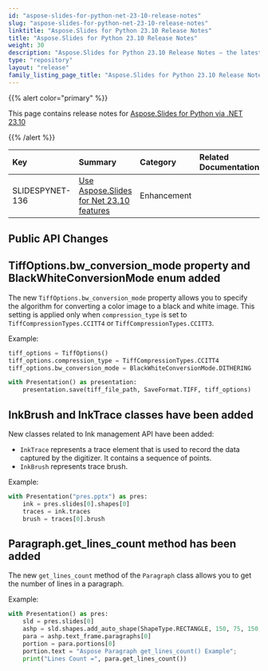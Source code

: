 ```yaml
---
id: "aspose-slides-for-python-net-23-10-release-notes"
slug: "aspose-slides-for-python-net-23-10-release-notes"
linktitle: "Aspose.Slides for Python 23.10 Release Notes"
title: "Aspose.Slides for Python 23.10 Release Notes"
weight: 30
description: "Aspose.Slides for Python 23.10 Release Notes – the latest updates and fixes."
type: "repository"
layout: "release"
family_listing_page_title: "Aspose.Slides for Python 23.10 Release Notes"
---
```


{{% alert color="primary" %}} 

This page contains release notes for [Aspose.Slides for Python via .NET 23.10](https://pypi.org/project/Aspose.Slides/23.10/)

{{% /alert %}} 

|**Key**|**Summary**|**Category**|**Related Documentation**|
| :- | :- | :- | :- |
|SLIDESPYNET-136|[Use Aspose.Slides for Net 23.10 features](/slides/net/release-notes/2023/aspose-slides-for-net-23-10-release-notes/)|Enhancement| |


## Public API Changes ##

## TiffOptions.bw_conversion_mode property and BlackWhiteConversionMode enum added ##

The new `TiffOptions.bw_conversion_mode` property allows you to specify the algorithm for converting a color image to a black and white image. This setting is applied only when  `compression_type` is set to `TiffCompressionTypes.CCITT4` or `TiffCompressionTypes.CCITT3`.

Example:

```py
tiff_options = TiffOptions()
tiff_options.compression_type = TiffCompressionTypes.CCITT4
tiff_options.bw_conversion_mode = BlackWhiteConversionMode.DITHERING

with Presentation() as presentation:
    presentation.save(tiff_file_path, SaveFormat.TIFF, tiff_options)
```

## InkBrush and InkTrace classes have been added ##

New classes related to Ink management API have been added:
- `InkTrace` represents a trace element that is used to record the data captured by the digitizer. It contains a sequence of points.
- `InkBrush` represents trace brush.

Example:

```py
with Presentation("pres.pptx") as pres:
    ink = pres.slides[0].shapes[0]
    traces = ink.traces
    brush = traces[0].brush
```

## Paragraph.get_lines_count method has been added ##

The new `get_lines_count` method of the `Paragraph` class allows you to get the number of lines in a paragraph.

Example:

```py
with Presentation() as pres:
    sld = pres.slides[0]
    ashp = sld.shapes.add_auto_shape(ShapeType.RECTANGLE, 150, 75, 150, 50)
    para = ashp.text_frame.paragraphs[0]
    portion = para.portions[0]
    portion.text = "Aspose Paragraph get_lines_count() Example";
    print("Lines Count =", para.get_lines_count())
```
